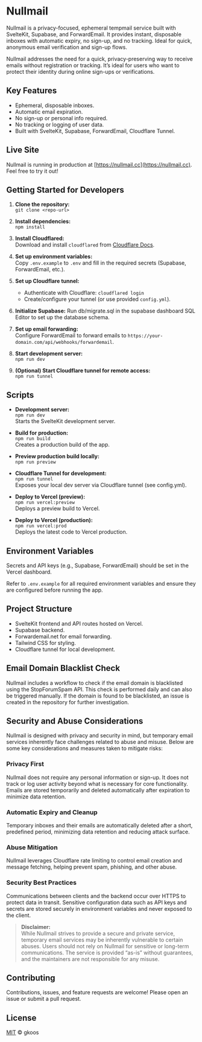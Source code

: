 # Nullmail

Nullmail is a privacy-focused, ephemeral tempmail service built with SvelteKit, Supabase, and ForwardEmail. It provides instant, disposable inboxes with automatic expiry, no sign-up, and no tracking. Ideal for quick, anonymous email verification and sign-up flows.

Nullmail addresses the need for a quick, privacy-preserving way to receive emails without registration or tracking. It’s ideal for users who want to protect their identity during online sign-ups or verifications.

## Key Features
- Ephemeral, disposable inboxes.
- Automatic email expiration.
- No sign-up or personal info required.
- No tracking or logging of user data.
- Built with SvelteKit, Supabase, ForwardEmail, Cloudflare Tunnel.

## Live Site

Nullmail is running in production at [https://nullmail.cc](https://nullmail.cc). Feel free to try it out!

## Getting Started for Developers

1. **Clone the repository:**  
   `git clone <repo-url>`

2. **Install dependencies:**  
   `npm install`

3. **Install Cloudflared:**  
   Download and install `cloudflared` from [Cloudflare Docs](https://developers.cloudflare.com/cloudflare-one/connections/connect-apps/install-and-setup/installation/).

4. **Set up environment variables:**  
   Copy `.env.example` to `.env` and fill in the required secrets (Supabase, ForwardEmail, etc.).

5. **Set up Cloudflare tunnel:**  
   - Authenticate with Cloudflare: `cloudflared login`  
   - Create/configure your tunnel (or use provided `config.yml`).

6. **Initialize Supabase:**
   Run db/migrate.sql in the supabase dashboard SQL Editor to set up the database schema.

7. **Set up email forwarding:**  
   Configure ForwardEmail to forward emails to `https://your-domain.com/api/webhooks/forwardemail`.

8. **Start development server:**  
   `npm run dev`

9.  **(Optional) Start Cloudflare tunnel for remote access:**  
   `npm run tunnel`

## Scripts

- **Development server:**  
  `npm run dev`  
  Starts the SvelteKit development server.

- **Build for production:**  
  `npm run build`  
  Creates a production build of the app.

- **Preview production build locally:**  
  `npm run preview`

- **Cloudflare Tunnel for development:**  
  `npm run tunnel`  
  Exposes your local dev server via Cloudflare tunnel (see config.yml).

- **Deploy to Vercel (preview):**  
  `npm run vercel:preview`  
  Deploys a preview build to Vercel.

- **Deploy to Vercel (production):**  
  `npm run vercel:prod`  
  Deploys the latest code to Vercel production.

## Environment Variables

Secrets and API keys (e.g., Supabase, ForwardEmail) should be set in the Vercel dashboard.

Refer to `.env.example` for all required environment variables and ensure they are configured before running the app.

## Project Structure

- SvelteKit frontend and API routes hosted on Vercel.
- Supabase backend.
- Forwardemail.net for email forwarding.
- Tailwind CSS for styling.
- Cloudflare tunnel for local development.

## Email Domain Blacklist Check

Nullmail includes a workflow to check if the email domain is blacklisted using the StopForumSpam API. This check is performed daily and can also be triggered manually. If the domain is found to be blacklisted, an issue is created in the repository for further investigation.

## Security and Abuse Considerations

Nullmail is designed with privacy and security in mind, but temporary email services inherently face challenges related to abuse and misuse. Below are some key considerations and measures taken to mitigate risks:

### Privacy First
Nullmail does not require any personal information or sign-up. It does not track or log user activity beyond what is necessary for core functionality. Emails are stored temporarily and deleted automatically after expiration to minimize data retention.

### Automatic Expiry and Cleanup
Temporary inboxes and their emails are automatically deleted after a short, predefined period, minimizing data retention and reducing attack surface.

### Abuse Mitigation
Nullmail leverages Cloudflare rate limiting to control email creation and message fetching, helping prevent spam, phishing, and other abuse.

### Security Best Practices
Communications between clients and the backend occur over HTTPS to protect data in transit. Sensitive configuration data such as API keys and secrets are stored securely in environment variables and never exposed to the client.

> **Disclaimer:**  
> While Nullmail strives to provide a secure and private service, temporary email services may be inherently vulnerable to certain abuses. Users should not rely on Nullmail for sensitive or long-term communications. The service is provided “as-is” without guarantees, and the maintainers are not responsible for any misuse.


## Contributing

Contributions, issues, and feature requests are welcome! Please open an issue or submit a pull request.

## License  
[MIT](LICENSE) © gkoos
